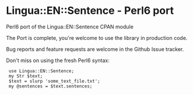 Lingua::EN::Sentence - Perl6 port
========================

Perl6 port of the Lingua::EN::Sentence CPAN module

The Port is complete, you're welcome to use the library in production code.

Bug reports and feature requests are welcome in the Github Issue tracker.
 
 Don't miss on using the fresh Perl6 syntax:
 ```
  use Lingua::EN::Sentence;
  my Str $text;
  $text = slurp 'some_text_file.txt';
  my @sentences = $text.sentences;
  ```
